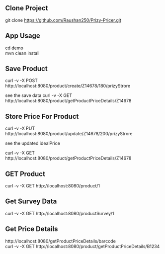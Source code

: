Clone Project
-------------
git clone https://github.com/Raushan250/Prizy-Pricer.git


App Usage
---------
cd demo <br>
mvn clean install <br>


Save Product
-------------
curl -v -X POST http://localhost:8080/product/create/Z14678/180/prizyStrore

see the save data
curl -v -X GET http://localhost:8080/product/getProductPriceDetails/Z14678 



Store Price For Product
------------------------
curl -v -X PUT http://localhost:8080/product/update/Z14678/200/prizyStrore

see the updated idealPrice

curl -v -X GET http://localhost:8080/product/getProductPriceDetails/Z14678


GET Product
------------
curl -v -X GET http://localhost:8080/product/1


Get Survey Data
----------------
curl -v -X GET http://localhost:8080/productSurvey/1


Get Price Details
-----------------

http://localhost:8080/getProductPriceDetails/barcode <br>
curl -v -X GET http://localhost:8080/product/getProductPriceDetails/B1234 



